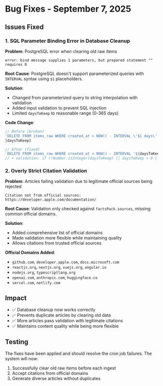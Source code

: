 # Bug Fixes - September 7, 2025

## Issues Fixed

### 1. SQL Parameter Binding Error in Database Cleanup
**Problem**: PostgreSQL error when clearing old raw items
```
error: bind message supplies 1 parameters, but prepared statement "" requires 0
```

**Root Cause**: PostgreSQL doesn't support parameterized queries with `INTERVAL` syntax using `$1` placeholders.

**Solution**: 
- Changed from parameterized query to string interpolation with validation
- Added input validation to prevent SQL injection
- Limited `daysToKeep` to reasonable range (0-365 days)

**Code Change**:
```typescript
// Before (broken)
'DELETE FROM items_raw WHERE created_at < NOW() - INTERVAL \'$1 days\''
[daysToKeep]

// After (fixed)
`DELETE FROM items_raw WHERE created_at < NOW() - INTERVAL '${daysToKeep} days'`
// + validation: if (!Number.isInteger(daysToKeep) || daysToKeep < 0 || daysToKeep > 365)
```

### 2. Overly Strict Citation Validation
**Problem**: Articles failing validation due to legitimate official sources being rejected
```
Citation not from official sources: https://developer.apple.com/documentation/
```

**Root Cause**: Validation only checked against `factsPack.sources`, missing common official domains.

**Solution**:
- Added comprehensive list of official domains
- Made validation more flexible while maintaining quality
- Allows citations from trusted official sources

**Official Domains Added**:
- `github.com`, `developer.apple.com`, `docs.microsoft.com`
- `reactjs.org`, `nextjs.org`, `vuejs.org`, `angular.io`
- `nodejs.org`, `typescriptlang.org`
- `openai.com`, `anthropic.com`, `huggingface.co`
- `vercel.com`, `netlify.com`

## Impact
- ✅ Database cleanup now works correctly
- ✅ Prevents duplicate articles by clearing old data
- ✅ More articles pass validation with legitimate citations
- ✅ Maintains content quality while being more flexible

## Testing
The fixes have been applied and should resolve the cron job failures. The system will now:
1. Successfully clear old raw items before each ingest
2. Accept citations from official domains
3. Generate diverse articles without duplicates
